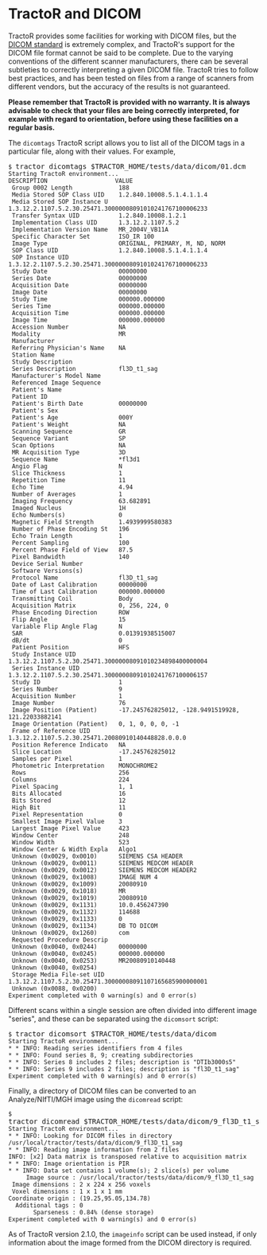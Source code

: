 # TractoR and DICOM

TractoR provides some facilities for working with DICOM files, but the [DICOM standard](http://dicom.nema.org/) is extremely complex, and TractoR's support for the DICOM file format cannot be said to be complete. Due to the varying conventions of the different scanner manufacturers, there can be several subtleties to correctly interpreting a given DICOM file. TractoR tries to follow best practices, and has been tested on files from a range of scanners from different vendors, but the accuracy of the results is not guaranteed.

**Please remember that TractoR is provided with no warranty. It is always advisable to check that your files are being correctly interpreted, for example with regard to orientation, before using these facilities on a regular basis.**

The `dicomtags` TractoR script allows you to list all of the DICOM tags in a particular file, along with their values. For example,

<pre>
<code>$ </code><kbd>tractor dicomtags $TRACTOR_HOME/tests/data/dicom/01.dcm</kbd>
<code>Starting TractoR environment...
DESCRIPTION                   VALUE
 Group 0002 Length             188
 Media Stored SOP Class UID    1.2.840.10008.5.1.4.1.1.4
 Media Stored SOP Instance U   1.3.12.2.1107.5.2.30.25471.30000008091010241767100006233
 Transfer Syntax UID           1.2.840.10008.1.2.1
 Implementation Class UID      1.3.12.2.1107.5.2
 Implementation Version Name   MR_2004V_VB11A
 Specific Character Set        ISO_IR 100
 Image Type                    ORIGINAL, PRIMARY, M, ND, NORM
 SOP Class UID                 1.2.840.10008.5.1.4.1.1.4
 SOP Instance UID              1.3.12.2.1107.5.2.30.25471.30000008091010241767100006233
 Study Date                    00000000
 Series Date                   00000000
 Acquisition Date              00000000
 Image Date                    00000000
 Study Time                    000000.000000
 Series Time                   000000.000000
 Acquisition Time              000000.000000
 Image Time                    000000.000000
 Accession Number              NA
 Modality                      MR
 Manufacturer                   
 Referring Physician's Name    NA
 Station Name                   
 Study Description              
 Series Description            fl3D_t1_sag
 Manufacturer's Model Name      
 Referenced Image Sequence     <fe><ff>
 Patient's Name                 
 Patient ID                     
 Patient's Birth Date          00000000
 Patient's Sex                  
 Patient's Age                 000Y
 Patient's Weight              NA
 Scanning Sequence             GR
 Sequence Variant              SP
 Scan Options                  NA
 MR Acquisition Type           3D
 Sequence Name                 *fl3d1
 Angio Flag                    N
 Slice Thickness               1
 Repetition Time               11
 Echo Time                     4.94
 Number of Averages            1
 Imaging Frequency             63.682891
 Imaged Nucleus                1H
 Echo Numbers(s)               0
 Magnetic Field Strength       1.4939999580383
 Number of Phase Encoding St   196
 Echo Train Length             1
 Percent Sampling              100
 Percent Phase Field of View   87.5
 Pixel Bandwidth               140
 Device Serial Number           
 Software Versions(s)           
 Protocol Name                 fl3D_t1_sag
 Date of Last Calibration      00000000
 Time of Last Calibration      000000.000000
 Transmitting Coil             Body
 Acquisition Matrix            0, 256, 224, 0
 Phase Encoding Direction      ROW
 Flip Angle                    15
 Variable Flip Angle Flag      N
 SAR                           0.01391938515007
 dB/dt                         0
 Patient Position              HFS
 Study Instance UID            1.3.12.2.1107.5.2.30.25471.30000008091010234898400000004
 Series Instance UID           1.3.12.2.1107.5.2.30.25471.30000008091010241767100006157
 Study ID                      1
 Series Number                 9
 Acquisition Number            1
 Image Number                  76
 Image Position (Patient)      -17.245762825012, -128.9491519928, 121.22033882141
 Image Orientation (Patient)   0, 1, 0, 0, 0, -1
 Frame of Reference UID        1.3.12.2.1107.5.2.30.25471.20080910140448828.0.0.0
 Position Reference Indicato   NA
 Slice Location                -17.245762825012
 Samples per Pixel             1
 Photometric Interpretation    MONOCHROME2
 Rows                          256
 Columns                       224
 Pixel Spacing                 1, 1
 Bits Allocated                16
 Bits Stored                   12
 High Bit                      11
 Pixel Representation          0
 Smallest Image Pixel Value    3
 Largest Image Pixel Value     423
 Window Center                 248
 Window Width                  523
 Window Center & Width Expla   Algo1
 Unknown (0x0029, 0x0010)      SIEMENS CSA HEADER
 Unknown (0x0029, 0x0011)      SIEMENS MEDCOM HEADER
 Unknown (0x0029, 0x0012)      SIEMENS MEDCOM HEADER2
 Unknown (0x0029, 0x1008)      IMAGE NUM 4
 Unknown (0x0029, 0x1009)      20080910
 Unknown (0x0029, 0x1018)      MR
 Unknown (0x0029, 0x1019)      20080910
 Unknown (0x0029, 0x1131)      10.0.456247390
 Unknown (0x0029, 0x1132)      114688
 Unknown (0x0029, 0x1133)      0
 Unknown (0x0029, 0x1134)      DB TO DICOM
 Unknown (0x0029, 0x1260)      com
 Requested Procedure Descrip    
 Unknown (0x0040, 0x0244)      00000000
 Unknown (0x0040, 0x0245)      000000.000000
 Unknown (0x0040, 0x0253)      MR20080910140448
 Unknown (0x0040, 0x0254)       
 Storage Media File-set UID    1.3.12.2.1107.5.2.30.25471.30000008091107165685900000001
 Unknown (0x0088, 0x0200)      <fe><ff>
Experiment completed with 0 warning(s) and 0 error(s)</code>
</pre>

Different scans within a single session are often divided into different image "series", and these can be separated using the `dicomsort` script:

<pre>
<code>$ </code><kbd>tractor dicomsort $TRACTOR_HOME/tests/data/dicom</kbd>
<code>Starting TractoR environment...
* * INFO: Reading series identifiers from 4 files
* * INFO: Found series 8, 9; creating subdirectories
* * INFO: Series 8 includes 2 files; description is "DTIb3000s5"
* * INFO: Series 9 includes 2 files; description is "fl3D_t1_sag"
Experiment completed with 0 warning(s) and 0 error(s)</code>
</pre>

Finally, a directory of DICOM files can be converted to an Analyze/NIfTI/MGH image using the `dicomread` script:

<pre>
<code>$ </code><kbd>tractor dicomread $TRACTOR_HOME/tests/data/dicom/9_fl3D_t1_sag</kbd>
<code>Starting TractoR environment...
* * INFO: Looking for DICOM files in directory /usr/local/tractor/tests/data/dicom/9_fl3D_t1_sag
* * INFO: Reading image information from 2 files
INFO: [x2] Data matrix is transposed relative to acquisition matrix
* * INFO: Image orientation is PIR
* * INFO: Data set contains 1 volume(s); 2 slice(s) per volume
     Image source : /usr/local/tractor/tests/data/dicom/9_fl3D_t1_sag
 Image dimensions : 2 x 224 x 256 voxels
 Voxel dimensions : 1 x 1 x 1 mm
Coordinate origin : (19.25,95.05,134.78)
  Additional tags : 0
       Sparseness : 0.84% (dense storage)
Experiment completed with 0 warning(s) and 0 error(s)</code>
</pre>

As of TractoR version 2.1.0, the `imageinfo` script can be used instead, if only information about the image formed from the DICOM directory is required.
